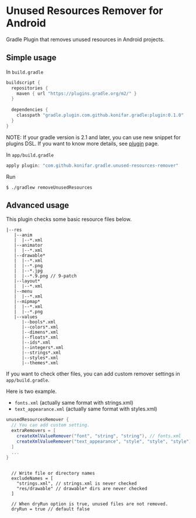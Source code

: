 # Unused Resources Remover for Android
Gradle Plugin that removes unused resources in Android projects.

## Simple usage

In `build.gradle`

```gradle
buildscript {
  repositories {
    maven { url "https://plugins.gradle.org/m2/" }
  }
  
  dependencies {
    classpath "gradle.plugin.com.github.konifar.gradle:plugin:0.1.0"
  }
}
```

NOTE: If your gradle version is 2.1 and later, you can use new snippet for plugins DSL. If you want to know more details, see [plugin](https://plugins.gradle.org/plugin/com.github.konifar.gradle.unused-resources-remover) page.

In `app/build.gradle`

```gradle
apply plugin: "com.github.konifar.gradle.unused-resources-remover"
```

Run 
```shell
$ ./gradlew removeUnusedResources
```

## Advanced usage

This plugin checks some basic resource files below.

```shell
|--res
   |--anim
   |  |--*.xml
   |--animator
   |  |--*.xml
   |--drawable*
   |  |--*.xml
   |  |--*.png
   |  |--*.jpg
   |  |--*.9.png // 9-patch
   |--layout*
   |  |--*.xml
   |--menu
   |  |--*.xml
   |--mipmap*
   |  |--*.xml
   |  |--*.png
   |--values
      |--bools*.xml
      |--colors*.xml
      |--dimens*.xml
      |--floats*.xml
      |--ids*.xml
      |--integers*.xml
      |--strings*.xml
      |--styles*.xml
      |--themes*.xml
```

If you want to check other files, you can add custom remover settings in `app/build.gradle`.

Here is two example.

- `fonts.xml` (actually same format with strings.xml)
- `text_appearance.xml` (actually same format with styles.xml) 

```gradle
unusedResourcesRemover {
  // You can add custom setting. 
  extraRemovers = [
    createXmlValueRemover("font", "string", "string"), // fonts.xml
    createXmlValueRemover("text_appearance", "style", "style", "style") // text_appearance.xml
  ]
  ...
}
```



```aidl

  // Write file or directory names
  excludeNames = [
    "strings.xml", // strings.xml is never checked
    "res/drawable" // drawable* dirs are never checked
  ]
  
  // When dryRun option is true, unused files are not removed.
  dryRun = true // default false
```